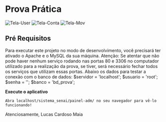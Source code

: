 # Prova Prática
![Tela-User](https://user-images.githubusercontent.com/83316119/122696170-dcc6db80-d218-11eb-8f6d-92b84635be68.PNG)
![Tela-Conta](https://user-images.githubusercontent.com/83316119/122696210-f700b980-d218-11eb-9b85-974a0708694d.PNG)
![Tela-Mov](https://user-images.githubusercontent.com/83316119/122696212-f9631380-d218-11eb-9fa4-2ded92eff30f.PNG)

## Pré Requisitos
Para executar este projeto no modo de desenvolvimento, você precisará ter ativado o Apache e o MySQL da sua máquina.
Atenção: Se atentar que não pode haver nenhum serviço rodando nas portas 80 e 3306 no computador utilizado para a realização da prova, se tiver, será necessário fechar todos os serviços que utilizam essas portas.
Abaixo os dados para testar a conexão com o banco de dados:
$servidor = 'localhost';
$usuario = 'root';
$senha = '';
$banco = 'bd_prova';


**Execute o aplicativo**
```
Abra localhost/sistema_senai/painel-adm/ no seu navegador para vê-lo funcionando!
```

Atenciosamente,
Lucas Cardoso Maia

